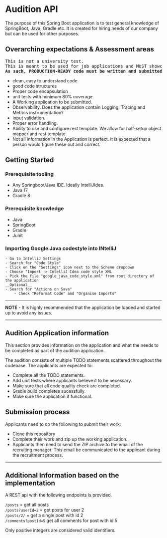 # Audition API

The purpose of this Spring Boot application is to test general knowledge of SpringBoot, Java, Gradle etc. It is created for hiring needs of our company but can be used for other purposes.

## Overarching expectations & Assessment areas

<pre>
This is not a university test. 
This is meant to be used for job applications and MUST showcase your full skillset. 
<b>As such, PRODUCTION-READY code must be written and submitted. </b> 
</pre>

- clean, easy to understand code
- good code structures
- Proper code encapsulation
- unit tests with minimum 80% coverage.
- A Working application to be submitted.
- Observability. Does the application contain Logging, Tracing and Metrics instrumentation?
- Input validation.
- Proper error handling.
- Ability to use and configure rest template. We allow for half-setup object mapper and rest template
- Not all information in the Application is perfect. It is expected that a person would figure these out and correct.
  
## Getting Started

### Prerequisite tooling

- Any Springboot/Java IDE. Ideally IntelliJIdea.
- Java 17
- Gradle 8
  
### Prerequisite knowledge

- Java
- SpringBoot
- Gradle
- Junit

### Importing Google Java codestyle into INtelliJ

```
- Go to IntelliJ Settings
- Search for "Code Style"
- Click on the "Settings" icon next to the Scheme dropdown
- Choose "Import -> IntelliJ Idea code style XML
- Pick the file "google_java_code_style.xml" from root directory of the application
__Optional__
- Search for "Actions on Save"
    - Check "Reformat Code" and "Organise Imports"
```

---
**NOTE** -
It is  highly recommended that the application be loaded and started up to avoid any issues.

---

## Audition Application information

This section provides information on the application and what the needs to be completed as part of the audition application.

The audition consists of multiple TODO statements scattered throughout the codebase. The applicants are expected to:

- Complete all the TODO statements.
- Add unit tests where applicants believe it to be necessary.
- Make sure that all code quality check are completed.
- Gradle build completes sucessfully.
- Make sure the application if functional.

## Submission process
Applicants need to do the following to submit their work: 
- Clone this repository
- Complete their work and zip up the working application. 
- Applicants then need to send the ZIP archive to the email of the recruiting manager. This email be communicated to the applicant during the recruitment process. 

  
---
## Additional Information based on the implementation
A REST api with the following endpoints is provided.

`/posts` = get all posts  
`/posts?userId=2` = get posts for user 2  
`/posts/2/` = get a single post with id 2  
`/comments?postId=5` get all comments for post with id 5

Only positive integers are considered valid identifiers.
